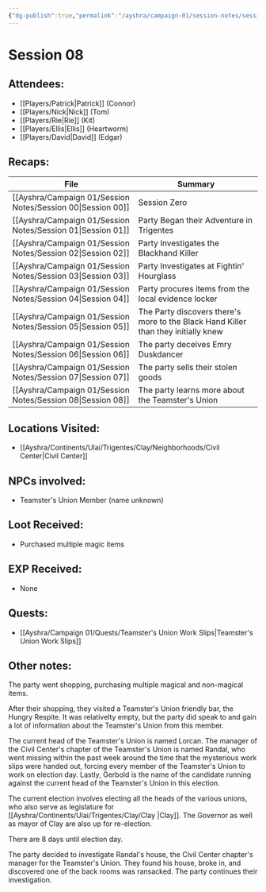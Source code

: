 ```yaml
---
{"dg-publish":true,"permalink":"/ayshra/campaign-01/session-notes/session-08/","tags":["session,"],"dgShowLocalGraph":true}
---
```


# Session 08

## Attendees:
- [[Players/Patrick\|Patrick]] (Connor)
- [[Players/Nick\|Nick]] (Tom)
- [[Players/Rie\|Rie]] (Kit)
- [[Players/Ellis\|Ellis]] (Heartworm)
- [[Players/David\|David]] (Edgar)


## Recaps:
| File                                                           | Summary                                                                            |
| -------------------------------------------------------------- | ---------------------------------------------------------------------------------- |
| [[Ayshra/Campaign 01/Session Notes/Session 00\|Session 00]] | Session Zero                                                                       |
| [[Ayshra/Campaign 01/Session Notes/Session 01\|Session 01]] | Party Began their Adventure in Trigentes                                           |
| [[Ayshra/Campaign 01/Session Notes/Session 02\|Session 02]] | Party Investigates the Blackhand Killer                                            |
| [[Ayshra/Campaign 01/Session Notes/Session 03\|Session 03]] | Party Investigates at Fightin' Hourglass                                           |
| [[Ayshra/Campaign 01/Session Notes/Session 04\|Session 04]] | Party procures items from the local evidence locker                                |
| [[Ayshra/Campaign 01/Session Notes/Session 05\|Session 05]] | The Party discovers there's more to the Black Hand Killer than they initially knew |
| [[Ayshra/Campaign 01/Session Notes/Session 06\|Session 06]] | The party deceives Emry Duskdancer                                                 |
| [[Ayshra/Campaign 01/Session Notes/Session 07\|Session 07]] | The party sells their stolen goods                                                 |
| [[Ayshra/Campaign 01/Session Notes/Session 08\|Session 08]] | The party learns more about the Teamster's Union                                   |


## Locations Visited:
- [[Ayshra/Continents/Ulai/Trigentes/Clay/Neighborhoods/Civil Center\|Civil Center]]

## NPCs involved:
- Teamster's Union Member (name unknown)
## Loot Received:
- Purchased multiple magic items
## EXP Received:
- None
## Quests:
- [[Ayshra/Campaign 01/Quests/Teamster's Union Work Slips\|Teamster's Union Work Slips]]

## Other notes:

The party went shopping, purchasing multiple magical and non-magical items. 

After their shopping, they visited a Teamster's Union friendly bar, the Hungry Respite. It was relativelty empty, but the party did speak to and gain a lot of information about the Teamster's Union from this member.

The current head of the Teamster's Union is named Lorcan. The manager of the Civil Center's chapter of the Teamster's Union is named Randal, who went missing within the past week around the time that the mysterious work slips were handed out, forcing every member of the Teamster's Union to work on election day. Lastly, Gerbold is the name of the candidate running against the current head of the Teamster's Union in this election.

The current election involves electing all the heads of the various unions, who also serve as legislature for [[Ayshra/Continents/Ulai/Trigentes/Clay/Clay \|Clay]]. The Governor as well as mayor of Clay are also up for re-election. 

There are 8 days until election day. 

The party decided to investigate Randal's house, the Civil Center chapter's manager for the Teamster's Union. They found his house, broke in, and discovered one of the back rooms was ransacked. The party continues their investigation.